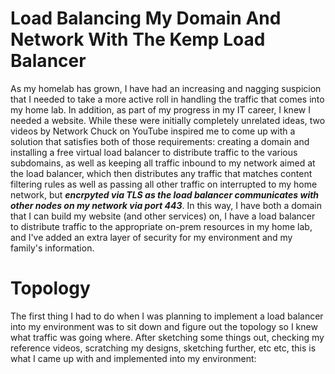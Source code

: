# Load Balancing My Domain And Network With The Kemp Load Balancer

As my homelab has grown, I have had an increasing and nagging suspicion that I needed to take a more active roll in 
handling the traffic that comes into my home lab. In addition, as part of my progress in my IT career, I knew I needed 
a website. While these were initially completely unrelated ideas, two videos by Network Chuck on YouTube inspired me 
to come up with a solution that satisfies both of those requirements: creating a domain and installing a free virtual 
load balancer to distribute traffic to the various subdomains, as well as keeping all traffic inbound to my network aimed 
at the load balancer, which then distributes any traffic that matches content filtering rules as well as passing all 
other traffic on interrupted to my home network, but <b><i>encrpyted via TLS as the load balancer communicates with other 
nodes on my network via port 443</b></i>. In this way, I have both a domain that I can build my website (and other 
services) on, I have a load balancer to distribute traffic to the appropriate on-prem resources in my home lab, and 
I've added an extra layer of security for my environment and my family's information. 

# Topology

The first thing I had to do when I was planning to implement a load balancer into my environment was to sit down and 
figure out the topology so I knew what traffic was going where. After sketching some things out, checking my reference 
videos, scratching my designs, sketching further, etc etc, this is what I came up with and implemented into my 
environment: 


